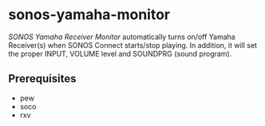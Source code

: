 # sonos-yamaha-monitor

*SONOS Yamaha Receiver Monitor* automatically turns on/off Yamaha Receiver(s) when SONOS Connect starts/stop playing.
In addition, it will set the proper INPUT, VOLUME level and SOUNDPRG (sound program).

## Prerequisites

* pew
* soco
* rxv


